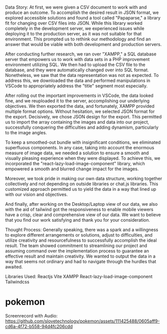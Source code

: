Data Story:
At first, we were given a CSV document to work with and produce an outcome. To accomplish the desired result in JSON format, we explored accessible solutions and found a tool called "Papaparse," a library fit for changing over CSV files into JSON. While this library worked completely in the development server, we experienced issues while deploying it to the production server, as it was not suitable for that environment. This prompted us to rethink our methodology and find an answer that would be viable with both development and production servers.

After conducting further research, we ran over "XAMPP," a SQL database server that empowers us to work with data sets in a PHP improvement environment utilizing SQL. We then had to upload the CSV file to the database, and they were automatically changed over into SQL format. Nonetheless, we saw that the data representation was not as expected. To address this, we downloaded the data and performed manipulations in VSCode to appropriately address the "title" segment most especially.

After rolling out the important improvements in VSCode, the data looked fine, and we reuploaded it to the server, accomplishing our underlying objectives. We then exported the data, and fortunately, XAMPP provided multiple format options. Without hesitation, we selected JSON format for the export.  Decisively, we chose JSON design for the export. This permitted us to import the array containing the images and data into our project, successfully conquering the difficulties and adding dynamism, particularly to the image angles.

To keep a smoothed-out bundle with insignificant conditions, we eliminated superfluous components. In any case, taking into account the enormous measure of image data, we needed a solution to ensure a smooth and visually pleasing experience when they were displayed. To achieve this, we incorporated the "react-lazy-load-image-component" library, which empowered a smooth and blurred change impact for the images.

Moreover, we took pride in making our own data structure, working together collectively and not depending on outside libraries or chat.js libraries. This customized approach permitted us to yield the data in a way that lined up with our vision and objectives.

And finally, after working on the Desktop/Laptop view of our data, we also with the aid of tailwind got the responsiveness to enable mobile viewers have a crisp, clear and comprehensive view of our data. We want to believe that you find our work satisfying and thank you for your consideration.



Thought Process:
Generally speaking, there was a spark and a willingness to explore different arrangements or solutions, adjust to difficulties, and utilize creativity and resourcefulness to successfully accomplish the ideal result. The team showed commitment to streamlining our project and assuming command over the implementation process to guarantee an effective result and maintain creativity. We wanted to output the data in a way that seems not ordinary and had to navigate through the hurdles that awaited.





Libraries Used:
Reactjs
Vite
XAMPP
React-lazy-load-image-component
Tailwindcss
# pokemon


Screenrecord with Audio:
https://github.com/slovetechnology/pokemon/assets/111425488/0605aff9-cd6a-4f72-b558-94d4fc206cdd

